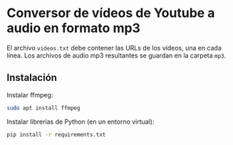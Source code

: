 # Conversor de vídeos de Youtube a audio en formato mp3

El archivo `videos.txt` debe contener las URLs de los vídeos, una en cada línea. Los archivos de audio mp3 resultantes se guardan en la carpeta `mp3`.

## Instalación

Instalar ffmpeg:

```bash
sudo apt install ffmpeg
```

Instalar librerías de Python (en un entorno virtual):

```bash
pip install -r requirements.txt
```

